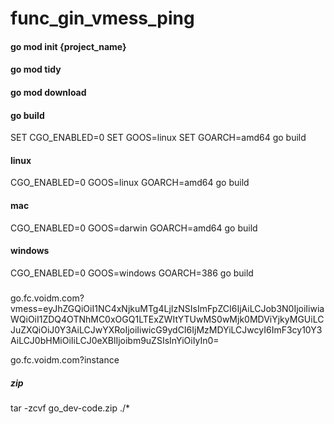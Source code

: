 # func_gin_vmess_ping

#### go mod init {project_name}
#### go mod tidy
#### go mod download

#### go build

SET CGO_ENABLED=0
SET GOOS=linux
SET GOARCH=amd64
go build

#### linux
CGO_ENABLED=0 GOOS=linux GOARCH=amd64 go build
#### mac
CGO_ENABLED=0 GOOS=darwin GOARCH=amd64 go build
#### windows
CGO_ENABLED=0 GOOS=windows GOARCH=386 go build 

#####
go.fc.voidm.com?vmess=eyJhZGQiOiI1NC4xNjkuMTg4LjIzNSIsImFpZCI6IjAiLCJob3N0IjoiIiwiaWQiOiI1ZDQ4OTNhMC0xOGQ1LTExZWItYTUwMS0wMjk0MDViYjkyMGUiLCJuZXQiOiJ0Y3AiLCJwYXRoIjoiIiwicG9ydCI6IjMzMDYiLCJwcyI6ImF3cy10Y3AiLCJ0bHMiOiIiLCJ0eXBlIjoibm9uZSIsInYiOiIyIn0=

go.fc.voidm.com?instance


##### zip

tar -zcvf go_dev-code.zip ./*


